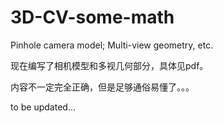 # 3D-CV-some-math
Pinhole camera model;  Multi-view geometry, etc.

现在编写了相机模型和多视几何部分，具体见pdf。

内容不一定完全正确，但是足够通俗易懂了。。。

to be updated...